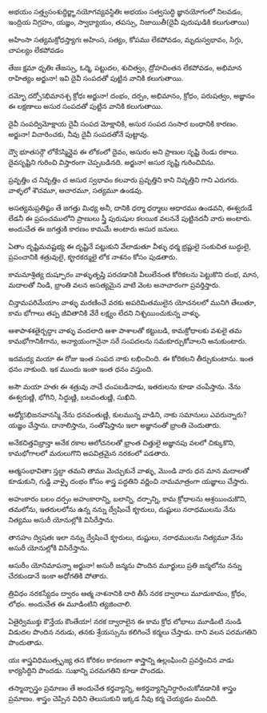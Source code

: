 అభయం సత్త్వసంశుద్ధిర్జ్ఞానయోగవ్యవస్థితిః
అభయం సత్వసుద్ధి జ్ఞానయోగంలో నిలవడం, ఇంద్రియ నిగ్రహం, యజ్ఞం, స్వాధ్యాయం, తపస్సు, నిజాయితీ(దైవీ పురుషుడికి కలుగుతాయి)

అహింసా సత్యమక్రోధస్త్యాగః
అహింస, సత్యం, కోపము లేకపోవడం, మృదుస్వభావం, సిగ్గు, చాపల్యం లేకపోవడం

తేజః క్షమా ధృతిః
తేజస్సు, ఓర్మి, పట్టుదల, శుచిత్వం, ద్రోహచింతన లేకపోవడం, అభిమాన రాహిత్యం అర్జునా! ఇవి దైవీ సంపదతో పుట్టిన వానికి కలుగుతాయి.

దమ్భో దర్పోऽభిమానశ్చ క్రోధః
అర్జునా! దంభం, దర్పం, అభిమానం, క్రోధం, పరుషత్వం, అజ్ఞానం ఈ లక్షణాలు అసుర సంపదతో పుట్టిన వానికి కలుగుతాయి.

దైవీ సంపద్విమోక్షాయ
దైవీ సంపద మోక్షానికి, అసుర సంపద సంసార బంధానికి కారణం. అర్జునా! విచారించకు, నీవు దైవీ సంపదతోనే పుట్టావు.

ద్వౌ భూతసర్గౌ లోకేऽస్మిన్దైవ
ఈ లోకంలో దైవం, అసురం అని ప్రాణుల సృష్టి రెండు రకాలు. దైవసృష్టిని గురించి విస్తారంగా చెప్పబడినది. అర్జునా! అసుర సృష్టి గురించివిను.

ప్రవృత్తిం చ నివృత్తిం చ
అసుర స్వభావం కలవారు ప్రవృత్తిని కాని నివృత్తిని గాని ఎరుగరు. వాళ్ళలో శౌచమూ, ఆచారమూ, సత్యమూ ఉండవు.

అసత్యమప్రతిష్ఠం తే
జగత్తు మిధ్య అనీ, దానికి ధర్మా ధర్మాలు ఆధారము ఉండవని, ఈశ్వరుడే లేడనీ ఈ ప్రపంచములోని ప్రాణులు స్త్రీ పురుషుల కలయిక వలననే పుట్టినదనీ వారు అంటారు. అందుచేత ఈ జగత్తుకి కారణం కామమే అంటారు అసుర జనులు.

ఏతాం దృష్టిమవష్టభ్య
ఈ దృష్టినే పట్టుకుని వేలాడుతూ వీళ్ళు ధర్మ భ్రష్టులై సంకుచిత బుద్ధులై, ప్రపంచానికి శత్రువులై, కౄరకర్ములై లోక నాశనం కోసం పుడతారు.

కామమాశ్రిత్య దుష్పూరం
వాళ్ళుతృప్తి పరచడానికి వీలులేనంత కోరికలను పెట్టుకొని దంభ, మాన, మదాలతో నిండి, భ్రాంతి వలన అసత్యమైన వాటి వెంట అనాచారంగా ప్రవర్తిస్తారు.

చిన్తామపరిమేయాం
వాళ్ళు మరణించే వరకు అపరిమితములైన యోచనలలో మునిగి తేలుతూ, కామ భోగాలు తప్ప జీవితానికి వేరే లక్ష్యం లేదని నిశ్ఛయించుకున్న వాళ్ళు.

ఆశాపాశశతైర్బద్ధాః
వాళ్ళు వందలాది ఆశా పాశాలతో కట్టుబడి, కామక్రోధాలకు వశులై తమ కామభోగానికిగాను, అన్యాయంగానైనా సరే సంపదలను సమకూర్చుకోవాలని అనుకుంటారు.

ఇదమద్య మయా
ఈ రోజు ఇంత సంపద నాకు లభించింది. ఈ కోరికలని తీర్చుకుంటాను. ఇంత ధనం నాకుంది. ఇక ముందు ఇంకా ఇంత ధనం వస్తుంది.

అసౌ మయా హతః
ఈ శత్రువు నాచే చంపబడినాడు, ఇతరులను కూడా చంపేస్తాను. నేను ఈశ్వరుణ్ణి, భోగిని, సిద్ధుణ్ణి, బలవంతుణ్ణి, సుఖిని.

ఆఢ్యోऽభిజనవానస్మి
నేను ధనవంతుణ్ణి, కులమున్న వాడిని, నాకు సమానులు ఎవరున్నారు?యజ్ఞం చేస్తాను. దానాలిస్తాను, సంతోషిస్తాను ఇలా అజ్ఞానంతో భ్రాంతి చెందుతారు.

అనేకచిత్తవిభ్రాన్తా
అనేక రకాల ఆలోచనలతో భ్రాంత చిత్తులై అజ్ఞానపు వలలో చిక్కుకొని, కామభోగాలలో మరులుగొని అపవిత్రమైన నరకంలో పడతారు.

ఆత్మసంభావితాః స్తబ్ధా
తమని తాము మెచ్చుకునే వాళ్ళు, మొండి వారు ధన మాన మదాలతో కూడుకుని, గుడ్డి వాళ్ళై దంభం కోసం శాస్త్ర పద్ధతిని వర్ణించి నామమాత్రంగా యజ్ఞాలు చేస్తారు.

అహంకారం బలం దర్పం
అహంకారాన్ని, బలాన్ని, దర్పాన్ని, కామ క్రోధాలను ఆశ్రయించుకొని, తమలోను, ఇతరులలోను ఉన్న నన్ను ద్వేషించే కౄరులు, దుష్టులు నరాధములను నేను నిత్యము అసురీ యోనుల్లోకి విసిరేస్తాను.

తానహం ద్విషతః
ఇలా నన్ను ద్వేషించే కౄరులు, దుష్టులు, నరాధములను నిత్యమూ నేను అసురీ యోనుల్లోకి విసిరేస్తాను.

ఆసురీం యోనిమాపన్నా
అర్జునా! అసురీ జన్మను పొందిన మూర్ఖులు ప్రతి జన్మలోను నన్ను చేరకుండానే ఇంకా అధోగతికి పోతారు.

త్రివిధం నరకస్యేదం ద్వారం
ఆత్మ నాశనానికి దారి తీసే నరక ద్వారాలు మూడుకామం, క్రోధం, లోభం. అందుచేత ఈ మూడింటిని త్యజించాలి.

ఏతైర్విముక్తః కౌన్తేయ
కౌంతేయా! నరక ద్వారాలైన ఈ కామ క్రోధ లోభాలు మూడింటి నుండి విడుదల పొందిన నరుడు, తనకు శ్రేయస్సును కలిగించే కర్మలు చేస్తాడు. దాని వలన పరమగతిని పొందుతాడు.

యః శాస్త్రవిధిముత్సృజ్య
తన కోరికల కారణంగా శాస్త్రాన్ని ఉల్లంఘించి ప్రవర్తించిన వాడు కార్యసిద్ధిని పొందడు. సుఖాన్ని పరమగతిని కూడా పొందడు.

తస్మాచ్ఛాస్త్రం ప్రమాణం తే
అందుచేత కర్తవ్యాన్ని, అకర్తవ్యాన్నినిర్ధారించుకోవడానికి శాస్త్రం ప్రమాణం. శాస్త్రం చెప్పిన విధిని తెలుసుకుని ఇక్కడ నీవు కర్మ చెయ్యడం మంచిది.
